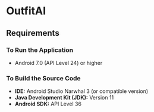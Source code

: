 # OutfitAI

## Requirements

### To Run the Application

*   Android 7.0 (API Level 24) or higher

### To Build the Source Code

*   **IDE:** Android Studio Narwhal 3 (or compatible version)
*   **Java Development Kit (JDK):** Version 11
*   **Android SDK:** API Level 36

